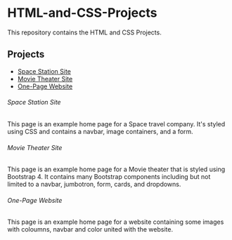 # HTML-and-CSS-Projects
This repository contains the HTML and CSS Projects.

## Projects
- [Space Station Site](https://github.com/aneudissalcedo/HTML-and-CSS-Projects/tree/main/Project)
- [Movie Theater Site](https://github.com/aneudissalcedo/HTML-and-CSS-Projects/tree/main/bootstrap4_project)
- [One-Page Website](https://github.com/aneudissalcedo/HTML-and-CSS-Projects/tree/main/One-Page%20Website)

###### Space Station Site
This page is an example home page for a Space travel company. It's styled using CSS and contains
a navbar, image containers, and a form.

###### Movie Theater Site
This page is an example home page for a Movie theater that is styled using Bootstrap 4.
It contains many Bootstrap components including but not limited to a navbar, jumbotron, form,
cards, and dropdowns.

###### One-Page Website
This page is an example home page for a website containing some images with coloumns, navbar
and color united with the website.







